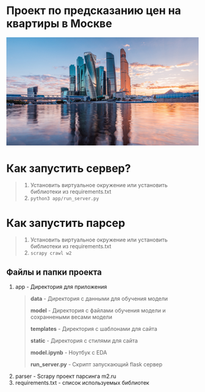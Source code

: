 # Проект по предсказанию цен на квартиры в Москве
<p align="center">
  <img src="app/static/images/moscow.jpg" width="1000" title="hover text">
</p>

# Как запустить сервер?
> 1. Установить виртуальное окружение или установить библиотеки из requirements.txt
> 2. ``` python3 app/run_server.py ```

# Как запустить парсер
> 1. Установить виртуальное окружение или установить библиотеки из requirements.txt
> 2. ``` scrapy crawl w2 ```

## Файлы и папки проекта
1. app - Директория для приложения
    > **data** - Директория с данными для обучения модели
    > 
    > **model** - Директория с файлами обучения модели и сохраннеными весами модели
    > 
    > **templates** - Директория с шаблонами для сайта
    > 
    > **static** - Директория с стилями для сайта
    >
    > **model.ipynb** - Ноутбук с EDA
    > 
    > **run_server.py** - Скрипт запускающий flask сервер
2. parser - Scrapy проект парсинга m2.ru
3. requirements.txt - список используемых библиотек




